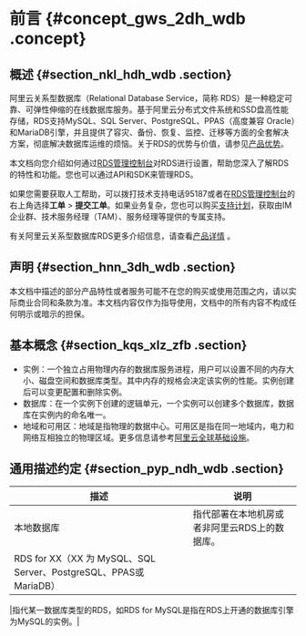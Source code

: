 # 前言 {#concept_gws_2dh_wdb .concept}

## 概述 {#section_nkl_hdh_wdb .section}

阿里云关系型数据库（Relational Database Service，简称 RDS）是一种稳定可靠、可弹性伸缩的在线数据库服务。基于阿里云分布式文件系统和SSD盘高性能存储，RDS支持MySQL、SQL Server、PostgreSQL、PPAS（高度兼容 Oracle）和MariaDB引擎，并且提供了容灾、备份、恢复、监控、迁移等方面的全套解决方案，彻底解决数据库运维的烦恼。关于RDS的优势与价值，请参见[产品优势](../../../../../cn.zh-CN/云数据库RDS简介/产品优势/便宜易用.md)。

本文档向您介绍如何通过[RDS管理控制台](https://rds.console.aliyun.com/)对RDS进行设置，帮助您深入了解RDS的特性和功能。您也可以通过API和SDK来管理RDS。

如果您需要获取人工帮助，可以拨打技术支持电话95187或者在[RDS管理控制台](https://rds.console.aliyun.com/)的右上角选择**工单** \> **提交工单**。如果业务复杂，您也可以购买[支持计划](https://www.aliyun.com/support/supportplans)，获取由IM企业群、技术服务经理（TAM）、服务经理等提供的专属支持。

有关阿里云关系型数据库RDS更多介绍信息，请查看[产品详情](https://www.aliyun.com/product/outline/index) 。

## 声明 {#section_hnn_3dh_wdb .section}

本文档中描述的部分产品特性或者服务可能不在您的购买或使用范围之内，请以实际商业合同和条款为准。本文档内容仅作为指导使用，文档中的所有内容不构成任何明示或暗示的担保。

## 基本概念 {#section_kqs_xlz_zfb .section}

-   实例：一个独立占用物理内存的数据库服务进程，用户可以设置不同的内存大小、磁盘空间和数据库类型。其中内存的规格会决定该实例的性能。实例创建后可以变更配置和删除实例。
-   数据库：在一个实例下创建的逻辑单元，一个实例可以创建多个数据库，数据库在实例内的命名唯一。
-   地域和可用区：地域是指物理的数据中心。可用区是指在同一地域内，电力和网络互相独立的物理区域。更多信息请参考[阿里云全球基础设施](https://www.aliyun.com/about/global?spm=a2c4g.11186623.2.3.OXfiny)。

## 通用描述约定 {#section_pyp_ndh_wdb .section}

|描述|说明|
|--|--|
|本地数据库|指代部署在本地机房或者非阿里云RDS上的数据库。|
| RDS for XX（XX 为 MySQL、SQL Server、PostgreSQL、PPAS或MariaDB）

 |指代某一数据库类型的RDS，如RDS for MySQL是指在RDS上开通的数据库引擎为MySQL的实例。|

